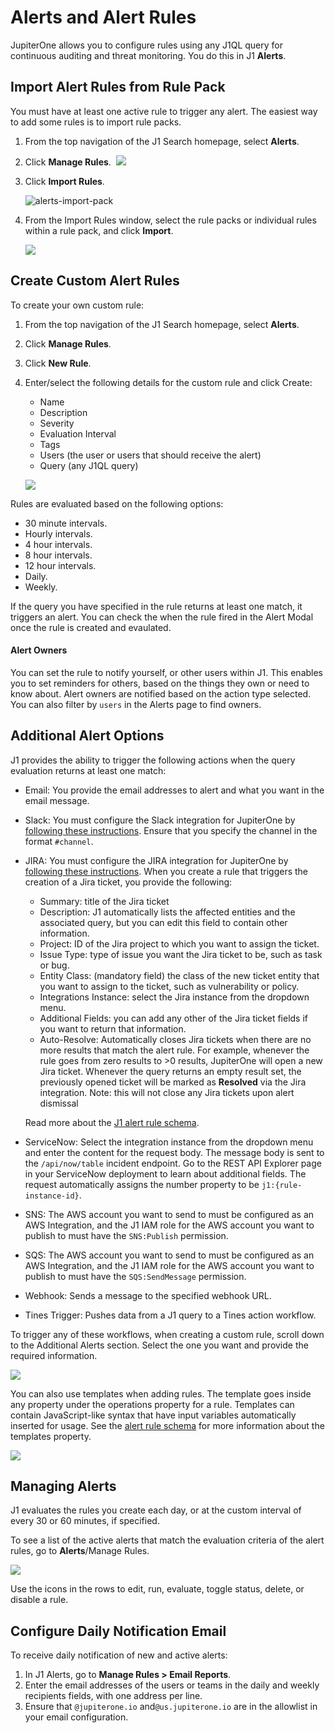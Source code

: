 # Alerts and Alert Rules

JupiterOne allows you to configure rules using any J1QL query for continuous auditing and threat monitoring. You do this in J1 **Alerts**.

## Import Alert Rules from Rule Pack

You must have at least one active rule to trigger any alert. The easiest way to add some rules is to import rule packs.

1. From the top navigation of the J1 Search homepage, select **Alerts**.

2. Click **Manage Rules**.
   ​
   ![](../assets/alerts-manage-rules.png)

   

3. Click **Import Rules**.
  
  
   ![alerts-import-pack](../assets/alerts-import-pack.png)
   ​
   
4. From the Import Rules window, select the rule packs or individual rules within a rule pack, and click **Import**. 

   

   ![](../assets/alerts-import-rule-pack.png) 



## Create Custom Alert Rules

To create your own custom rule:

1. From the top navigation of the J1 Search homepage, select **Alerts**.

2. Click **Manage Rules**.

3. Click **New Rule**.

4. Enter/select the following details for the custom rule and click Create:

   - Name
   - Description
   - Severity
   - Evaluation Interval
   - Tags
   - Users (the user or users that should receive the alert)
   - Query (any J1QL query)
     ​
   
   ![](../assets/newruleeditor.png) 


Rules are evaluated based on the following options:

- 30 minute intervals.
- Hourly intervals.
- 4 hour intervals.
- 8 hour intervals. 
- 12 hour intervals. 
- Daily.
- Weekly. 

If the query you have specified in the rule returns at least one match, it triggers an alert. You can check the when the rule fired in the Alert Modal once the rule is created and evaulated. 

#### Alert Owners

You can set the rule to notify yourself, or other users within J1. This enables you to set reminders for others, based on the things they own or need to know about. Alert owners are notified based on the action type selected. You can also filter by `users` in the Alerts page to find owners. 

## Additional Alert Options

J1 provides the ability to trigger the following actions when the query evaluation returns at least one match:

- Email: You provide the email addresses to alert and what you want in the email message.

- Slack: You must configure the Slack integration for JupiterOne by [following these instructions](../APIs_and-integrations/business-tools/graph-slack.md). Ensure that you specify the channel in the format `#channel`.

- JIRA: You must configure the JIRA integration for JupiterOne by [following these instructions](../APIs_and-integrations/ticketing/graph-jira.md). When you create a rule that triggers the creation of a Jira ticket, you provide the following:
  - Summary: title of the Jira ticket
  - Description: J1 automatically lists the affected entities and the associated query, but you can edit this field to contain other information.
  - Project: ID of the Jira project to which you want to assign the ticket.
  - Issue Type: type of issue you want the Jira ticket to be, such as task or bug.
  - Entity Class: (mandatory field) the class of the new ticket entity that you want to assign to the ticket, such as vulnerability or policy.
  - Integrations Instance: select the Jira instance from the dropdown menu.
  - Additional Fields: you can add any other of the Jira ticket fields if you want to return that information.
  - Auto-Resolve: Automatically closes Jira tickets when there are no more results that match the alert rule. For example, whenever the rule goes from zero results to >0 results, JupiterOne will open a new Jira ticket. Whenever the query returns an empty result set, the previously opened ticket will be marked as **Resolved** via the Jira integration. Note: this will not close any Jira tickets upon alert dismissal 

  Read more about the [J1 alert rule schema](../APIs/alert-rule-schema.md).
  
- ServiceNow: Select the integration instance from the dropdown menu and enter the content for the request body. The message body is sent to the `/api/now/table` incident endpoint. Go to the REST API Explorer page in your ServiceNow deployment to learn about additional fields. The request automatically assigns the number property to be `j1:{rule-instance-id}`.

- SNS: The AWS account you want to send to must be configured as an AWS Integration, and the J1 IAM role for the AWS account you want to publish to must have the `SNS:Publish` permission.

- SQS: The AWS account you want to send to must be configured as an AWS Integration, and the J1 IAM role for the AWS account you want to publish to must have the `SQS:SendMessage` permission.

- Webhook: Sends a message to the specified webhook URL.

- Tines Trigger: Pushes data from a J1 query to a Tines action workflow. 

To trigger any of these workflows, when creating a custom rule, scroll down to the Additional Alerts section. Select the one you want and provide the required information. 

![](../assets/alerts-additional-options-1.png)  



You can also use templates when adding rules. The template goes inside any property under the operations property for a rule. Templates can contain JavaScript-like syntax that have input variables automatically inserted for usage. See the [alert rule schema](../APIs/alert-rule-schema.md) for more information about the templates property.

![](../assets/alerts-templates.png) 

## Managing Alerts

J1 evaluates the rules you create each day, or at the custom interval of every 30 or 60 minutes, if specified.

To see a list of the active alerts that match the evaluation criteria of the alert rules, go to **Alerts**/Manage Rules.

![](../assets/alerts-grid.png)

Use the icons in the rows to edit, run, evaluate, toggle status, delete, or disable a rule.

## Configure Daily Notification Email

To receive daily notification of new and active alerts:

1. In J1 Alerts, go to **Manage Rules > Email Reports**.
2. Enter the email addresses of the users or teams in the daily and weekly recipients fields, with one address per line.
3. Ensure that `@jupiterone.io` and`@us.jupiterone.io` are in the allowlist in your email configuration.
